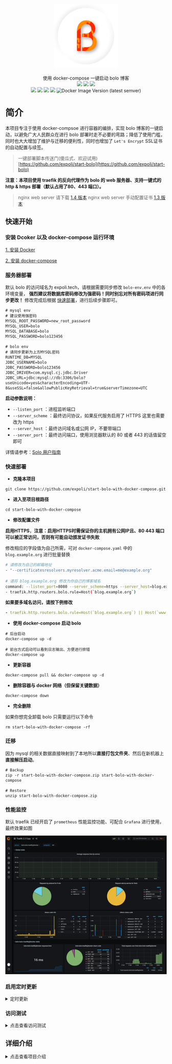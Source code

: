 <p align = "center">
<img alt="Bolo" src="image/bolo-circle.png" height="200px" width="200px">
<br><br>
使用 docker-compose 一键启动 bolo 博客
<br>
<img src="https://img.shields.io/github/last-commit/expoli/start-bolo-with-docker-compose.svg?style=flat-square">
<img src="https://img.shields.io/github/issues-pr-closed/expoli/start-bolo-with-docker-compose.svg?style=flat-square">
<img src="https://img.shields.io/github/downloads/expoli/start-bolo-with-docker-compose/total?style=flat-square">
<br>
<img src="https://img.shields.io/docker/cloud/automated/tangcuyu/bolo-solo?style=flat-square">
<img src="https://img.shields.io/docker/cloud/build/tangcuyu/bolo-solo?style=flat-square">
<img src="https://img.shields.io/docker/pulls/tangcuyu/bolo-solo.svg?style=flat-square">
<img src="https://img.shields.io/docker/v/tangcuyu/bolo-solo?sort=date&style=flat-square">
<img alt="Docker Image Version (latest semver)" src="https://img.shields.io/docker/v/tangcuyu/bolo-solo?sort=semver&style=flat-square">
<!-- <img src="https://img.shields.io/github/v/expoli/start-bolo-with-docker-compose?style=flat-square"> -->
<!-- <img src="https://img.shields.io/github/issues/expoli/start-bolo-with-docker-compose?style=flat-square"> -->
<!-- <img src="https://img.shields.io/github/commit-activity/y/expoli/start-bolo-with-docker-compose?style=flat-square"> -->
</p>

# 简介

本项目专注于使用 docker-compsoe 进行容器的编排，实现 bolo 博客的一键启动，以避免广大人民群众在进行 bolo 部署时走不必要的弯路；降低了使用门槛，同时也大大增加了维护与迁移的便利性，同时也增加了 `Let's Encrypt` SSL证书的自动配置与续签。

> 一键部署脚本传送门(傻瓜式、欢迎试用) [https://github.com/expoli/start-bolo](https://github.com/expoli/start-bolo)

**注意：本项目使用 traefik 的反向代理作为 bolo 的 web 服务器、支持一键式的http & https 部署（默认占用了80、443 端口）。**

> nginx web server 请下载 [1.4 版本](https://github.com/expoli/start-bolo-with-docker-compose/releases/tag/v1.4)
> nginx web server 手动配置证书 [1.3 版本](https://github.com/expoli/start-bolo-with-docker-compose/releases/tag/v1.3)

## 快速开始

### 安装 Dcoker 以及 docker-compose 运行环境

[1. 安装 Docker](https://docs.docker.com/engine/install/)

[2. 安装 docker-compose](https://docs.docker.com/compose/install/)

### 服务器部署

默认 bolo 的访问域名为 expoli.tech，请根据需要同步修改 `bolo-env.env` 中的各环境变量， **强烈建议将数据库密码修改为强密码！同时别忘对所有密码项进行同步更改！** 修改完成后根据 [快速部署](#快速部署)，进行后续步骤即可。

```
# mysql env
# 建议使用强密码
MYSQL_ROOT_PASSWORD=new_root_password
MYSQL_USER=bolo
MYSQL_DATABASE=bolo
MYSQL_PASSWORD=bolo123456

# bolo env
# 请同步更新为上方MYSQL密码
RUNTIME_DB=MYSQL
JDBC_USERNAME=bolo
JDBC_PASSWORD=bolo123456
JDBC_DRIVER=com.mysql.cj.jdbc.Driver
JDBC_URL=jdbc:mysql://db:3306/bolo?useUnicode=yes&characterEncoding=UTF-8&useSSL=false&allowPublicKeyRetrieval=true&serverTimezone=UTC

```

**启动参数说明：**

- `--listen_port` ：进程监听端口
- `--server_scheme` ：最终访问协议，如果反代服务启用了 HTTPS 这里也需要改为 https
- `--server_host` ：最终访问域名或公网 IP，不要带端口
- `--server_port` ：最终访问端口，使用浏览器默认的 80 或者 443 的话值留空即可

详情请参考：[Solo 用户指南](https://hacpai.com/article/1492881378588)

### 快速部署

- **克隆本项目**

```shell
git clone https://github.com/expoli/start-bolo-with-docker-compose.git
```

- **进入至项目根路径**

```shell
cd start-bolo-with-docker-compose
```

- **修改配置文件**

**启用HTTPS**，**注意：启用HTTPS时需保证你的主机拥有公网IP且、80 443 端口可以被正常访问，否则有可能自动颁发证书失败**

修改相应的字段值为自己所需，可对 `docker-compose.yaml` 中的 `blog.example.org` 进行批量替换

```bash
# 请修改为自己的邮箱地址
- "--certificatesresolvers.myresolver.acme.email=me@example.org"

# 请将 blog.example.org 修改为你自己的博客域名
command: --listen_port=8080 --server_scheme=https --server_host=blog.example.org --server_port=443 --lute_http=http://lute:8249
- traefik.http.routers.bolo.rule=Host(`blog.example.org`)
```

**如果要多域名访问，请按下例修改**
```yaml
- traefik.http.routers.bolo.rule=Host(`blog.example.org`) || Host(`www.example.org`)
```

- **使用 docker-compose 启动 bolo**

```shell
# 后台启动
docker-compose up -d

# 前台方式启动可以看到日志输出、方便进行排错
docker-compose up
```

- **更新容器**

```shell
docker-compose pull && docker-compose up -d
```

- **删除容器与 docker 网络（但保留关键数据）**

```shell
docker-compose down
```

- **完全删除**

如果你想完全卸载 bolo 只需要运行以下命令

```shell
rm start-bolo-with-docker-compose -rf
```

### 迁移

因为 mysql 的相关数据直接映射到了本地所以**直接打包文件夹**、然后在新机器上**直接解压启动**。

```shell
# Backup
zip -r start-bolo-with-docker-compose.zip start-bolo-with-docker-compose

# Restore
unzip start-bolo-with-docker-compose.zip
```

### 性能监控

默认 traefik 已经开启了 `prometheus` 性能监控功能、可配合 `Grafana` 进行使用，最终效果如图

![Traefik](image/Traefik-2-2-Copy-Grafana.png)

### 启用定时更新

<details>
<summary>定时更新</summary>

可使用 Linux 的定时任务实现定时更新。具体实现方式如下：

1. 手动运行定时命令进行测试

```bash
cd /path/to/your/docker-compose && docker-compose pull && docker-compose down && docker-compose up -d
```

2. 确认运行无误之后将其添加至定时任务中

编辑 `/var/spool/cron/你的用户名` 文件，将下面这一行添加至文件中即可。（每周五的凌晨2点钟进行更新）时间间隔可随意设置、写法可参考 https://crontab.guru/

```shell
0  2  *  *  5  cd /path/to/your/docker-compose && export $(cat ./bolo-env.env ) && docker-compose pull && docker-compose down && docker-compose up -d
```
</details>

### 访问测试

<details>
<summary>点击查看访问测试</summary>

再确认已经启动完成之后、使用浏览器访问您设置的对应域名即可完成博客的初始化。

- bolo 初始化界面
![bolo 初始化界面](image/2020-03-22_09-32-bolo-admin.png)

- bolo 初始化完成界面
![bolo 初始化完成界面](image/2020-03-22_09-41-bolo-init-success.png)
</details>

## 详细介绍

<details>
<summary>点击查看项目介绍</summary>

### docker-compose.yaml

```yaml
version: '3'

services:

  traefik:
    image: "traefik"
    container_name: "traefik"
    restart: always
    command:
#      - "--log.level=DEBUG"
#      - "--api.insecure=true"
      - "--providers.docker=true"
      - "--providers.docker.exposedbydefault=false"
      - "--entrypoints.web.address=:80"
      - "--entrypoints.websecure.address=:443"
      - "--certificatesresolvers.myresolver.acme.httpchallenge.entrypoint=web"
      - "--certificatesResolvers.myresolver.acme.dnsChallenge.resolvers=1.1.1.1:53,8.8.8.8:53"
#      - "--certificatesresolvers.myresolver.acme.caserver=https://acme-staging-v02.api.letsencrypt.org/directory"
      ############
      # 修改为自己的邮箱地址
      ############
      - "--certificatesresolvers.myresolver.acme.email=me@example.org"
      - "--certificatesresolvers.myresolver.acme.storage=/letsencrypt/acme.json"
      # prometheus 数据监控、如不需要可注释掉
      - "--metrics.prometheus=true"
      - "--entryPoints.metrics.address=:9090"
      - "--metrics.prometheus.entryPoint=metrics"
      # http 跳转至 https
      - "--entrypoints.web.http.redirections.entryPoint.to=websecure"
      - "--entrypoints.web.http.redirections.entryPoint.scheme=https"
    network_mode: host
    volumes:
      - "./letsencrypt:/letsencrypt"
      - "/var/run/docker.sock:/var/run/docker.sock:ro"

  db:
    image: mysql:5.7
    command: --max_allowed_packet=32505856 --character-set-server=utf8mb4 --collation-server=utf8mb4_general_ci --transaction-isolation=READ-COMMITTED --binlog-format=ROW
    restart: always
    volumes:
      - ./mysql/data:/var/lib/mysql
    env_file:
      - bolo-env.env
    networks: 
      - default

  bolo:
    image: tangcuyu/bolo-solo:latest
    restart: always
    container_name: "bolo"
    expose:
      - "8080"
    # 主题与文章挂载目录
    volumes: 
      - /etc/localtime:/etc/localtime:ro
    #   - ./web/markdowns:/opt/solo/markdowns:rw
    #   - ./theme/solo-nexmoe:/opt/solo/skins/nexmoe
    env_file:
      - bolo-env.env
    command: --listen_port=8080 --server_scheme=https --server_host=blog.example.org --server_port=443 --lute_http=http://lute:8249
    dns: 8.8.8.8
    labels:
      - traefik.enable=true
      - traefik.port=8080
      - traefik.http.routers.bolo.rule=Host(`blog.example.org`)
      - traefik.http.routers.bolo.tls=true
      - "traefik.http.routers.cloudreve.entrypoints=websecure"
      - traefik.http.routers.bolo.tls.certresolver=myresolver
    depends_on:
      - db
    networks:
      - default

  lute:
    image: b3log/lute-http
    restart: always 
    expose: 
      - "8249"
    networks: 
      - default

networks:
  default:

```

</details>
